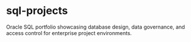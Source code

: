 # sql-projects
Oracle SQL portfolio showcasing database design, data governance, and access control for enterprise project environments.
